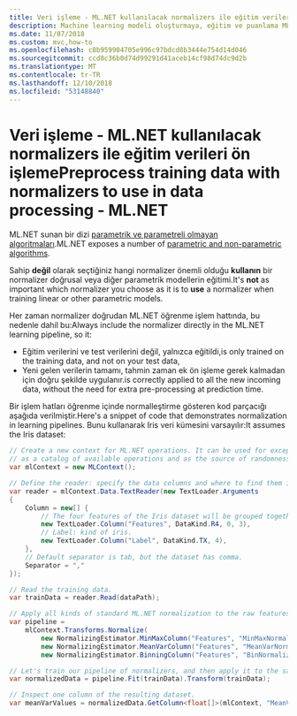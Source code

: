 ```yaml
---
title: Veri işleme - ML.NET kullanılacak normalizers ile eğitim verileri ön işleme
description: Machine learning modeli oluşturmaya, eğitim ve puanlama ML.NET ile kullanım için eğitim verileri ön işleme için normalizers kullanmayı öğrenin
ms.date: 11/07/2018
ms.custom: mvc,how-to
ms.openlocfilehash: c8b959904705e996c97bdcd8b3444e754d14d046
ms.sourcegitcommit: ccd8c36b0d74d99291d41aceb14cf98d74dc9d2b
ms.translationtype: MT
ms.contentlocale: tr-TR
ms.lasthandoff: 12/10/2018
ms.locfileid: "53148840"
---
```

# <a name="preprocess-training-data-with-normalizers-to-use-in-data-processing---mlnet"></a><span data-ttu-id="8cf60-103">Veri işleme - ML.NET kullanılacak normalizers ile eğitim verileri ön işleme</span><span class="sxs-lookup"><span data-stu-id="8cf60-103">Preprocess training data with normalizers to use in data processing - ML.NET</span></span>

<span data-ttu-id="8cf60-104">ML.NET sunan bir dizi [parametrik ve parametreli olmayan algoritmaları](https://machinelearningmastery.com/parametric-and-nonparametric-machine-learning-algorithms/).</span><span class="sxs-lookup"><span data-stu-id="8cf60-104">ML.NET exposes a number of [parametric and non-parametric algorithms](https://machinelearningmastery.com/parametric-and-nonparametric-machine-learning-algorithms/).</span></span>

<span data-ttu-id="8cf60-105">Sahip **değil** olarak seçtiğiniz hangi normalizer önemli olduğu **kullanın** bir normalizer doğrusal veya diğer parametrik modellerin eğitimi.</span><span class="sxs-lookup"><span data-stu-id="8cf60-105">It's **not** as important which normalizer you choose as it is to **use** a normalizer when training linear or other parametric models.</span></span>

<span data-ttu-id="8cf60-106">Her zaman normalizer doğrudan ML.NET öğrenme işlem hattında, bu nedenle dahil bu:</span><span class="sxs-lookup"><span data-stu-id="8cf60-106">Always include the normalizer directly in the ML.NET learning pipeline, so it:</span></span>

- <span data-ttu-id="8cf60-107">Eğitim verilerini ve test verilerini değil, yalnızca eğitildi,</span><span class="sxs-lookup"><span data-stu-id="8cf60-107">is only trained on the training data, and not on your test data,</span></span>
- <span data-ttu-id="8cf60-108">Yeni gelen verilerin tamamı, tahmin zaman ek ön işleme gerek kalmadan için doğru şekilde uygulanır.</span><span class="sxs-lookup"><span data-stu-id="8cf60-108">is correctly applied to all the new incoming data, without the need for extra pre-processing at prediction time.</span></span>

<span data-ttu-id="8cf60-109">Bir işlem hatları öğrenme içinde normalleştirme gösteren kod parçacığı aşağıda verilmiştir.</span><span class="sxs-lookup"><span data-stu-id="8cf60-109">Here's a snippet of code that demonstrates normalization in learning pipelines.</span></span> <span data-ttu-id="8cf60-110">Bunu kullanarak Iris veri kümesini varsayılır:</span><span class="sxs-lookup"><span data-stu-id="8cf60-110">It assumes the Iris dataset:</span></span>

```csharp
// Create a new context for ML.NET operations. It can be used for exception tracking and logging, 
// as a catalog of available operations and as the source of randomness.
var mlContext = new MLContext();

// Define the reader: specify the data columns and where to find them in the text file.
var reader = mlContext.Data.TextReader(new TextLoader.Arguments
{
    Column = new[] {
        // The four features of the Iris dataset will be grouped together as one Features column.
        new TextLoader.Column("Features", DataKind.R4, 0, 3),
        // Label: kind of iris.
        new TextLoader.Column("Label", DataKind.TX, 4),
    },
    // Default separator is tab, but the dataset has comma.
    Separator = ","
});

// Read the training data.
var trainData = reader.Read(dataPath);

// Apply all kinds of standard ML.NET normalization to the raw features.
var pipeline =
    mlContext.Transforms.Normalize(
        new NormalizingEstimator.MinMaxColumn("Features", "MinMaxNormalized", fixZero: true),
        new NormalizingEstimator.MeanVarColumn("Features", "MeanVarNormalized", fixZero: true),
        new NormalizingEstimator.BinningColumn("Features", "BinNormalized", numBins: 256));

// Let's train our pipeline of normalizers, and then apply it to the same data.
var normalizedData = pipeline.Fit(trainData).Transform(trainData);

// Inspect one column of the resulting dataset.
var meanVarValues = normalizedData.GetColumn<float[]>(mlContext, "MeanVarNormalized").ToArray();
```
